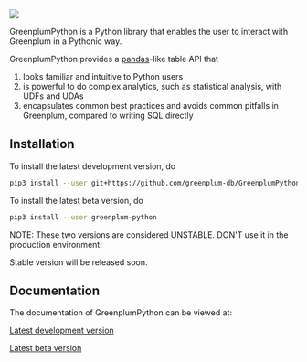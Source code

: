<img src="./doc/images/gppython_logo_text.svg">

GreenplumPython is a Python library that enables the user to interact with Greenplum in a Pythonic way.

GreenplumPython provides a [pandas](https://pandas.pydata.org/)-like table API that
1. looks familiar and intuitive to Python users
2. is powerful to do complex analytics, such as statistical analysis, with UDFs and UDAs
3. encapsulates common best practices and avoids common pitfalls in Greenplum, compared to writing SQL directly

## Installation

To install the latest development version, do

```bash
pip3 install --user git+https://github.com/greenplum-db/GreenplumPython
```

To install the latest beta version, do

```bash
pip3 install --user greenplum-python
```

NOTE: These two versions are considered UNSTABLE. DON'T use it in the production environment!

Stable version will be released soon.

## Documentation

The documentation of GreenplumPython can be viewed at:

[Latest development version](https://greenplum-db.github.io/GreenplumPython/latest/)

[Latest beta version](https://greenplum-db.github.io/GreenplumPython/stable/)
